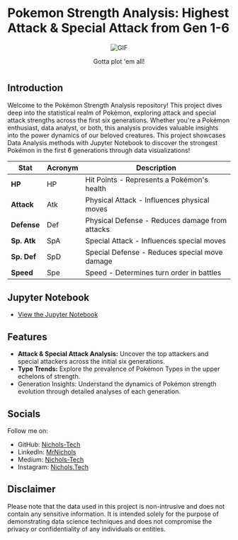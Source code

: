 # Pokemon Strength Analysis: Highest Attack & Special Attack from Gen 1-6

<p align="center">
  <img src="https://media3.giphy.com/media/v1.Y2lkPTc5MGI3NjExdzMxNTgxcHRoeWYweXg3OWd0OGhvMzBtenJiOXJnOXZ1aWV4ZHN4NyZlcD12MV9pbnRlcm5hbF9naWZfYnlfaWQmY3Q9Zw/uWLJEGCSWdmvK/giphy.gif" alt="GIF">
</p>

<p align="center"> Gotta plot 'em all! </p>

# 


## Introduction

Welcome to the Pokémon Strength Analysis repository! This project dives deep into the statistical realm of Pokémon, exploring attack and special attack strengths across the first six generations. Whether you're a Pokémon enthusiast, data analyst, or both, this analysis provides valuable insights into the power dynamics of our beloved creatures. This project showcases Data Analysis methods with Jupyter Notebook to discover the strongest Pokémon in the first 6 generations through data visualizations!


| Stat        | Acronym | Description                                     |
|-------------|---------|-------------------------------------------------|
| **HP**      | HP      | Hit Points - Represents a Pokémon's health      |
| **Attack**  | Atk     | Physical Attack - Influences physical moves    |
| **Defense** | Def     | Physical Defense - Reduces damage from attacks |
| **Sp. Atk** | SpA     | Special Attack - Influences special moves      |
| **Sp. Def** | SpD     | Special Defense - Reduces special move damage  |
| **Speed**   | Spe     | Speed - Determines turn order in battles       |




## Jupyter Notebook

- [View the Jupyter Notebook](https://github.com/Nichols-Tech/Pokemon-Strength-Analysis/blob/main/Pokemon-Strength-Analysis.ipynb)



## Features

- **Attack & Special Attack Analysis:** Uncover the top attackers and special attackers across the initial six generations.
- **Type Trends:** Explore the prevalence of Pokémon Types in the upper echelons of strength.
- Generation Insights: Understand the dynamics of Pokémon strength evolution through detailed analyses of each generation.

## Socials

Follow me on:
- GitHub: [Nichols-Tech](https://github.com/Nichols-Tech)
- LinkedIn: [MrNichols](https://www.linkedin.com/in/mrnichols/)
- Medium: [Nichols-Tech](https://medium.com/@nichols.tech)
- Instagram: [Nichols.Tech](https://instagram.com/Nichols.Tech)


## Disclaimer

Please note that the data used in this project is non-intrusive and does not contain any sensitive information. It is intended solely for the purpose of demonstrating data science techniques and does not compromise the privacy or confidentiality of any individuals or entities.
